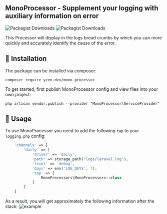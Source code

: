 ## MonoProcessor - Supplement your logging with auxiliary information on error
<img alt="Packagist Downloads" src="https://img.shields.io/packagist/dm/yzen.dev/mono-processor">
<img alt="Packagist Downloads" src="https://img.shields.io/packagist/dt/yzen.dev/mono-processor">

This Processor will display in the logs bread crumbs by which you can more quickly and accurately identify the cause of the error.

## :scroll: **Installation**
The package can be installed via composer:
```
composer require yzen.dev/mono-processor
```
To get started, first publish MonoProcessor config and view files into your own project:
```
php artisan vendor:publish --provider "MonoProcessor\ServiceProvider"
```

## :scroll: **Usage**
To use MonoProcessor you need to add the following `tap` to your `logging.php` config:
```php
    'channels' => [
        'daily' => [
            'driver' => 'daily',
            'path' => storage_path('logs/laravel.log'),
            'level' => 'debug',
            'days' => env('LOG_DAYS', 7),
            'tap' => [
                MonoProcessors\MonoProcessors::class
            ]
        ]
    ]
```
As a result, you will get approximately the following information after the stack: 
![example](http://ipic.su/img/img7/fs/example.1590353277.jpg)
